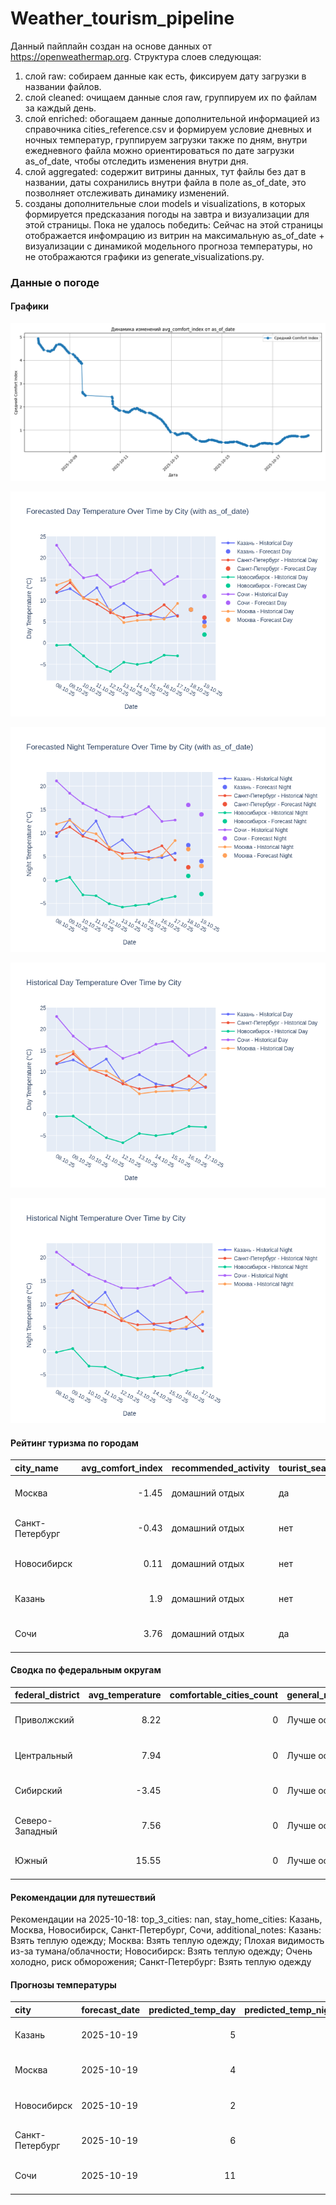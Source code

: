 # Weather_tourism_pipeline
Данный пайплайн создан на основе данных от https://openweathermap.org.
Структура слоев следующая:
  1) слой raw: 
  собираем данные как есть, фиксируем дату загрузки в названии файлов.
  2) слой cleaned:
  очищаем данные слоя raw, группируем их по файлам за каждый день.
  3) слой enriched:
  обогащаем данные дополнительной информацией из справочника cities_reference.csv и формируем условие дневных и ночных температур,
  группируем загрузки также по дням, внутри ежедневного файла можно ориентироваться по дате загрузки as_of_date, чтобы отследить изменения внутри дня.
  4) слой aggregated:
   содержит витрины данных, тут файлы без дат в названии, даты сохранились внутри файла в поле as_of_date, это позволняет отслеживать динамику изменений.
  6) созданы дополнительные слои models и visualizations, в которых формируется предсказания погоды на завтра и визуализации для этой страницы.
  Пока не удалось победить: Сейчас на этой страницы отображается инфомрацию из витрин на максимальную as_of_date + визуализации с динамикой модельного прогноза температуры, 
  но не отображаются графики из generate_visualizations.py.
<!-- WEATHER DATA START -->
### Данные о погоде

#### Графики
![Comfort Index Trend](data/visualizations/comfort_index_trend.png)

![Forecasted Day Temperature](data/visualizations/forecasted_day_temperature.png)

![Forecasted Night Temperature](data/visualizations/forecasted_night_temperature.png)

![Historical Day Temperature](data/visualizations/historical_day_temperature.png)

![Historical Night Temperature](data/visualizations/historical_night_temperature.png)

#### Рейтинг туризма по городам
| city_name       |   avg_comfort_index | recommended_activity   | tourist_season_match   | tourism_season   | tour_recommendation       | as_of_date          |
|:----------------|--------------------:|:-----------------------|:-----------------------|:-----------------|:--------------------------|:--------------------|
| Москва          |               -1.45 | домашний отдых         | да                     | Круглогодично    | домашний отдых в сезон    | 2025-10-18 09:31:00 |
| Санкт-Петербург |               -0.43 | домашний отдых         | нет                    | Май-Сентябрь     | домашний отдых вне сезона | 2025-10-18 09:31:00 |
| Новосибирск     |                0.11 | домашний отдых         | нет                    | Июнь-Август      | домашний отдых вне сезона | 2025-10-18 09:31:00 |
| Казань          |                1.9  | домашний отдых         | нет                    | Май-Сентябрь     | домашний отдых вне сезона | 2025-10-18 09:31:00 |
| Сочи            |                3.76 | домашний отдых         | да                     | Май-Октябрь      | домашний отдых в сезон    | 2025-10-18 09:31:00 |

#### Сводка по федеральным округам
| federal_district   |   avg_temperature |   comfortable_cities_count | general_recommendation   | as_of_date          |
|:-------------------|------------------:|---------------------------:|:-------------------------|:--------------------|
| Приволжский        |              8.22 |                          0 | Лучше остаться дома      | 2025-10-18 09:31:00 |
| Центральный        |              7.94 |                          0 | Лучше остаться дома      | 2025-10-18 09:31:00 |
| Сибирский          |             -3.45 |                          0 | Лучше остаться дома      | 2025-10-18 09:31:00 |
| Северо-Западный    |              7.56 |                          0 | Лучше остаться дома      | 2025-10-18 09:31:00 |
| Южный              |             15.55 |                          0 | Лучше остаться дома      | 2025-10-18 09:31:00 |

#### Рекомендации для путешествий
Рекомендации на 2025-10-18: top_3_cities: nan, stay_home_cities: Казань, Москва, Новосибирск, Санкт-Петербург, Сочи, additional_notes: Казань: Взять теплую одежду; Москва: Взять теплую одежду; Плохая видимость из-за тумана/облачности; Новосибирск: Взять теплую одежду; Очень холодно, риск обморожения; Санкт-Петербург: Взять теплую одежду

#### Прогнозы температуры
| city            | forecast_date   |   predicted_temp_day |   predicted_temp_night | model_type       | as_of_date          |
|:----------------|:----------------|---------------------:|-----------------------:|:-----------------|:--------------------|
| Казань          | 2025-10-19      |                    5 |                      4 | LinearRegression | 2025-10-18 09:31:19 |
| Москва          | 2025-10-19      |                    4 |                      3 | LinearRegression | 2025-10-18 09:31:19 |
| Новосибирск     | 2025-10-19      |                    2 |                     -3 | LinearRegression | 2025-10-18 09:31:19 |
| Санкт-Петербург | 2025-10-19      |                    6 |                      3 | LinearRegression | 2025-10-18 09:31:19 |
| Сочи            | 2025-10-19      |                   11 |                     14 | LinearRegression | 2025-10-18 09:31:19 |


<!-- WEATHER DATA END -->
